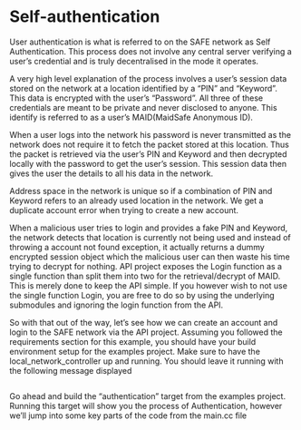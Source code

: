 # Self-authentication

User authentication is what is referred to on the SAFE network as Self Authentication. This process does not involve any central server verifying a user’s credential and is truly decentralised in the mode it operates.

A very high level explanation of the process involves a user’s session data stored on the network at a location identified by a “PIN” and “Keyword”. This data is encrypted with the user’s “Password”. All three of these credentials are meant to be private and never disclosed to anyone. This identify is referred to as a user’s MAID(MaidSafe Anonymous ID).

When a user logs into the network his password is never transmitted as the network does not require it to fetch the packet stored at this location. Thus the packet is retrieved via the user’s PIN and Keyword and then decrypted locally with the password to get the user’s session. This session data then gives the user the details to all his data in the network.

Address space in the network is unique so if a combination of PIN and Keyword refers to an already used location in the network. We get a duplicate account error when trying to create a new account.

When a malicious user tries to login and provides a fake PIN and Keyword, the network detects that location is currently not being used and instead of throwing a account not found exception, it actually returns a dummy encrypted session object which the malicious user can then waste his time trying to decrypt for nothing. API project exposes the Login function as a single function than split them into two for the retrieval/decrypt of MAID. This is merely done to keep the API simple. If you however wish to not use the single function Login, you are free to do so by using the underlying submodules and ignoring the login function from the API.

So with that out of the way, let’s see how we can create an account and login to the SAFE network via the API project. Assuming you followed the requirements section for this example, you should have your build environment setup for the examples project.
Make sure to have the local_network_controller up and running. You should leave it running with the following message displayed

<Image>

Go ahead and build the “authentication” target from the examples project. Running this target will show you the process of Authentication, however we’ll jump into some key parts of the code from the main.cc file


